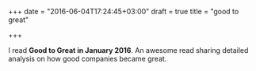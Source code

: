 +++
date = "2016-06-04T17:24:45+03:00"
draft = true
title = "good to great"

+++

I read **Good to Great in January 2016**. An awesome read sharing detailed analysis on how good companies became great.
